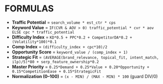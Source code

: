 # FORMULAS

- **Traffic Potential** = `search_volume * est_ctr * cps`
- **Keyword Value** = `IF(CVR & AOV > 0) traffic_potential * cvr * aov ELSE cpc * traffic_potential`
- **Difficulty Index** = `KD*0.5 + PPC*0.2 + CompetitorDA*0.2 + (Volatility*100)*0.1`
- **Comp Index** = `(difficulty_index + cpc*10)/2`
- **Opportunity Score** = `keyword_value / (comp_index + 1)`
- **Strategic Fit** = `(AVERAGE(brand_relevance, topical_fit, intent_match, ilp)/5)*80 + serp_feature_ownership*0.2`
- **Master Priority** = `0.25*Demand + 0.25*Value + 0.20*Opportunity + 0.15*CompetitionEase + 0.15*StrategicFit`
- **Normalization (0–100)** = `(x - MIN) / (MAX - MIN) * 100` (guard DIV/0)
